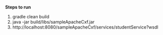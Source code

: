 **Steps to run**

1. gradle clean build
2. java -jar build/libs/sampleApacheCxf.jar
3. http://localhost:8080/sampleApacheCxf/services/studentService?wsdl